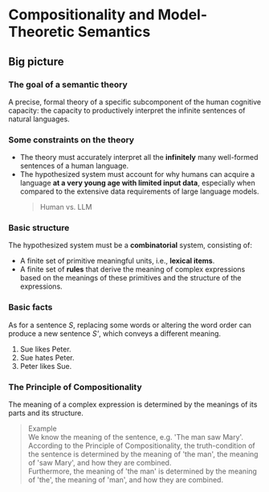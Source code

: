 # Compositionality and Model-Theoretic Semantics

## Big picture 

### The goal of a semantic theory

A precise, formal theory of a specific subcomponent of the human cognitive capacity: the capacity to productively interpret the infinite sentences of natural languages. 

### Some constraints on the theory 

- The theory must accurately interpret all the **infinitely** many well-formed sentences of a human language.
- The hypothesized system must account for why humans can acquire a language **at a very young age with limited input data**, especially when compared to the extensive data requirements of large language models.
  > Human vs. LLM 

### Basic structure

The hypothesized system must be a **combinatorial** system, consisting of:
- A finite set of primitive meaningful units, i.e., **lexical items**.
- A finite set of **rules** that derive the meaning of complex expressions based on the meanings of these primitives and the structure of the expressions.

### Basic facts

As for a sentence *S*, replacing some words or altering the word order can produce a new sentence *S'*, which conveys a different meaning.
1. Sue likes Peter.
2. Sue hates Peter.
3. Peter likes Sue.

###  The Principle of Compositionality 
The meaning of a complex expression is determined by the meanings of its parts and its structure. 

> Example <br>
> We know the meaning of the sentence, e.g. 'The man saw Mary'. <br>
> According to the Principle of Compositionality, the truth-condition of the sentence is determined by the meaning of 'the man', the meaning of 'saw Mary', and how they are combined. <br>
> Furthermore, the meaning of 'the man' is determined by the meaning of 'the', the meaning of 'man', and how they are combined. 

